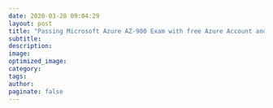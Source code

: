 ```yaml
---
date: 2020-03-28 09:04:29
layout: post
title: "Passing Microsoft Azure AZ-900 Exam with free Azure Account and Tutorials"
subtitle:
description:
image:
optimized_image:
category:
tags:
author:
paginate: false
---
```

